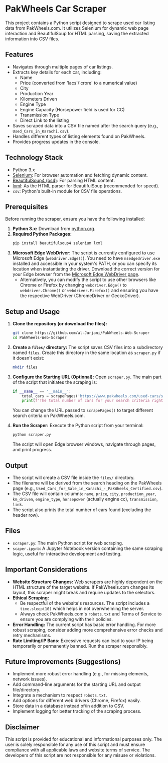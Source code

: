 # PakWheels Car Scraper

This project contains a Python script designed to scrape used car listing data from PakWheels.com. It utilizes Selenium for dynamic web page interaction and BeautifulSoup for HTML parsing, saving the extracted information into CSV files.

## Features

*   Navigates through multiple pages of car listings.
*   Extracts key details for each car, including:
    *   Name
    *   Price (converted from 'lacs'/'crore' to a numerical value)
    *   City
    *   Production Year
    *   Kilometers Driven
    *   Engine Type
    *   Engine Capacity (Horsepower field is used for CC)
    *   Transmission Type
    *   Direct Link to the listing
*   Saves scraped data into a CSV file named after the search query (e.g., `Used_Cars_in_Karachi.csv`).
*   Handles different types of listing elements found on PakWheels.
*   Provides progress updates in the console.

## Technology Stack

*   Python 3.x
*   [Selenium](https://www.selenium.dev/): For browser automation and fetching dynamic content.
*   [BeautifulSoup4 (bs4)](https://www.crummy.com/software/BeautifulSoup/bs4/doc/): For parsing HTML content.
*   [lxml](https://lxml.de/): As the HTML parser for BeautifulSoup (recommended for speed).
*   `csv`: Python's built-in module for CSV file operations.

## Prerequisites

Before running the scraper, ensure you have the following installed:

1.  **Python 3.x:** Download from [python.org](https://www.python.org/downloads/).
2.  **Required Python Packages:**
    ```bash
    pip install beautifulsoup4 selenium lxml
    ```
3.  **Microsoft Edge WebDriver:** The script is currently configured to use Microsoft Edge (`webdriver.Edge()`). You need to have `msedgedriver.exe` installed and accessible in your system's PATH, or you can specify its location when instantiating the driver. Download the correct version for your Edge browser from the [Microsoft Edge WebDriver page](https://developer.microsoft.com/en-us/microsoft-edge/tools/webdriver/).
    *   Alternatively, you can modify the script to use other browsers like Chrome or Firefox by changing `webdriver.Edge()` to `webdriver.Chrome()` or `webdriver.Firefox()` and ensuring you have the respective WebDriver (ChromeDriver or GeckoDriver).

## Setup and Usage

1.  **Clone the repository (or download the files):**
    ```bash
    git clone https://github.com/al-Jurjani/PakWheels-Web-Scraper
    cd PakWheels-Web-Scraper
    ```
2.  **Create a `files/` directory:** The script saves CSV files into a subdirectory named `files`. Create this directory in the same location as `scraper.py` if it doesn't exist:
    ```bash
    mkdir files
    ```
3.  **Configure the Starting URL (Optional):**
    Open `scraper.py`. The main part of the script that initiates the scraping is:
    ```python
    if __name__ == '__main__':
        total_cars = scrapePages('https://www.pakwheels.com/used-cars/search/-/mk_toyota/tr_automatic/cert_pakwheels-certified/')
        print(f'The total number of cars for your search criteria right now are: {total_cars - 1}')
    ```
    You can change the URL passed to `scrapePages()` to target different search criteria on PakWheels.com.

4.  **Run the Scraper:**
    Execute the Python script from your terminal:
    ```bash
    python scraper.py
    ```
    The script will open Edge browser windows, navigate through pages, and print progress.

## Output

*   The script will create a CSV file inside the `files/` directory.
*   The filename will be derived from the search heading on the PakWheels page (e.g., `Used_Cars_for_Sale_in_Karachi_-_PakWheels_Certified.csv`).
*   The CSV file will contain columns: `name`, `price`, `city`, `production_year`, `km_driven`, `engine_type`, `horsepower` (actually engine cc), `transmission`, `link`.
*   The script also prints the total number of cars found (excluding the header row).

## Files

*   `scraper.py`: The main Python script for web scraping.
*   `scaper.ipynb`: A Jupyter Notebook version containing the same scraping logic, useful for interactive development and testing.

## Important Considerations

*   **Website Structure Changes:** Web scrapers are highly dependent on the HTML structure of the target website. If PakWheels.com changes its layout, this scraper might break and require updates to the selectors.
*   **Ethical Scraping:**
    *   Be respectful of the website's resources. The script includes a `time.sleep(10)` which helps in not overwhelming the server.
    *   Always check PakWheels.com's `robots.txt` and Terms of Service to ensure you are complying with their policies.
*   **Error Handling:** The current script has basic error handling. For more robust scraping, consider adding more comprehensive error checks and retry mechanisms.
*   **Rate Limiting/IP Bans:** Excessive requests can lead to your IP being temporarily or permanently banned. Run the scraper responsibly.

## Future Improvements (Suggestions)

*   Implement more robust error handling (e.g., for missing elements, network issues).
*   Add command-line arguments for the starting URL and output file/directory.
*   Integrate a mechanism to respect `robots.txt`.
*   Add options for different web drivers (Chrome, Firefox) easily.
*   Store data in a database instead of/in addition to CSV.
*   Implement logging for better tracking of the scraping process.

## Disclaimer

This script is provided for educational and informational purposes only. The user is solely responsible for any use of this script and must ensure compliance with all applicable laws and website terms of service. The developers of this script are not responsible for any misuse or violations.
